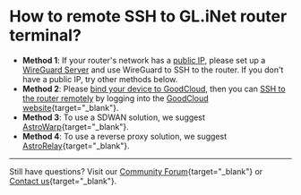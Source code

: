 # How to remote SSH to GL.iNet router terminal?

- **Method 1**: If your router's network has a [public IP](../tutorials/how_to_check_if_isp_assigns_you_a_public_ip_address.md), please set up a [WireGuard Server](../interface_guide/wireguard_server.md) and use WireGuard to SSH to the router. If you don't have a public IP, try other methods below.
- **Method 2**: Please [bind your device to GoodCloud](../interface_guide/cloud.md#setup), then you can [SSH to the router remotely](../interface_guide/cloud.md#remote-access-routers-terminal) by logging into the [GoodCloud website](https://www.goodcloud.xyz){target="_blank"}.
- **Method 3**: To use a SDWAN solution, we suggest [AstroWarp](https://www.astrowarp.net){target="_blank"}.
- **Method 4**: To use a reverse proxy solution, we suggest [AstroRelay](https://www.astrorelay.com){target="_blank"}.

---

Still have questions? Visit our [Community Forum](https://forum.gl-inet.com){target="_blank"} or [Contact us](https://www.gl-inet.com/contacts/){target="_blank"}.
